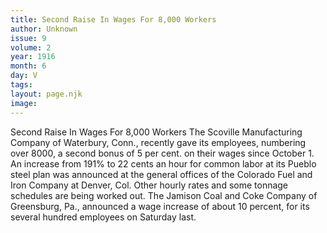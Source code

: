 ```yaml
---
title: Second Raise In Wages For 8,000 Workers
author: Unknown
issue: 9
volume: 2
year: 1916
month: 6
day: V
tags:
layout: page.njk
image:
---
```

Second Raise In Wages For 8,000 Workers       The Scoville Manufacturing Company of Waterbury, Conn., recently gave its employees, numbering over 8000, a second bonus of 5 per cent. on their wages since October 1.       An increase from 191% to 22 cents an hour for common labor at its Pueblo steel plan was announced at the general offices of the Colorado Fuel and Iron Company at Denver, Col. Other hourly rates and some tonnage schedules are being worked out.       The Jamison Coal and Coke Company of Greensburg, Pa., announced a wage increase of about 10 percent, for its several hundred employees on Saturday last.    

